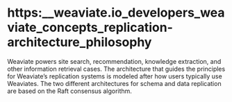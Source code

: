 # https:\_\_weaviate.io_developers_weaviate_concepts_replication-architecture_philosophy

Weaviate powers site search, recommendation, knowledge extraction, and other information retrieval cases. The architecture that guides the principles for Weaviate’s replication systems is modeled after how users typically use Weaviates. The two different architectures for schema and data replication are based on the Raft consensus algorithm.
